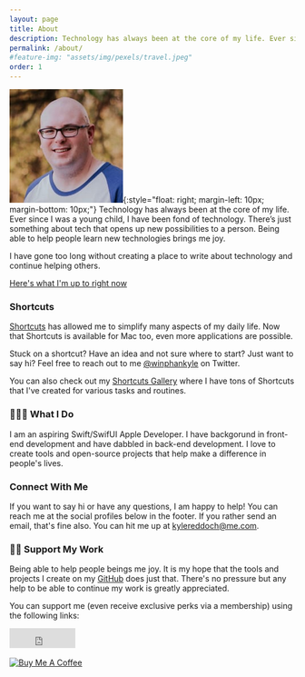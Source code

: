 ```yaml
---
layout: page
title: About
description: Technology has always been at the core of my life. Ever since I was a young child, I have been fond of technology. There’s just something about tech that opens up new possibilities to a person. Being able to help people learn new technologies brings me joy.
permalink: /about/
#feature-img: "assets/img/pexels/travel.jpeg"
order: 1
---
```


![Kyle Reddoch](/assets/img/kyle-profile-pic.jpg){:style="float: right; margin-left: 10px; margin-bottom: 10px;"}
Technology has always been at the core of my life. Ever since I was a young child, I have been fond of technology. There’s just something about tech that opens up new possibilities to a person. Being able to help people learn new technologies brings me joy.

I have gone too long without creating a place to write about technology and continue helping others.

[Here's what I'm up to right now](/now/)

### Shortcuts

[Shortcuts](https://apps.apple.com/us/app/shortcuts/id915249334?mt=8&ign-mpt=uo%3D4) has allowed me to simplify many aspects of my daily life. Now that Shortcuts is available for Mac too, even more applications are possible.

Stuck on a shortcut? Have an idea and not sure where to start? Just want to say hi? Feel free to reach out to me [@winphankyle](https://www.twitter.com/winphankyle) on Twitter.

You can also check out my [Shortcuts Gallery](/shortcuts-gallery/) where I have tons of Shortcuts that I've created for various tasks and routines.

### 🧑🏻‍💻 What I Do

I am an aspiring Swift/SwifUI Apple Developer. I have backgorund in front-end development and have dabbled in back-end development. I love to create tools and open-source projects that help make a difference in people's lives.

<a name="connect-with-me"></a>

### Connect With Me

If you want to say hi or have any questions, I am happy to help! You can reach me at the social profiles below in the footer. If you rather send an email, that's fine also. You can hit me up at [kylereddoch@me.com](kylereddoch@me.com).

<a name="support-my-work"></a>

### 🙏🏼 Support My Work

Being able to help people beings me joy. It is my hope that the tools and projects I create on my [GitHub](https://github.com/kylereddoch) does just that. There's no pressure but any help to be able to continue my work is greatly appreciated.

You can support me (even receive exclusive perks via a membership) using the following links:

<iframe src="https://github.com/sponsors/kylereddoch/button" title="Sponsor kylereddoch" height="35" width="116" style="border: 0; padding: 0 !important;"></iframe>

<a href="https://www.buymeacoffee.com/kylereddoch" target="_blank"><img src="https://cdn.buymeacoffee.com/buttons/v2/default-yellow.png" alt="Buy Me A Coffee" style="height: 60px !important;width: 217px !important;" ></a>

<script type='text/javascript' src='https://storage.ko-fi.com/cdn/widget/Widget_2.js'></script><script type='text/javascript'>kofiwidget2.init('Support Me on Ko-fi', '#29abe0', 'S6S374TCV');kofiwidget2.draw();</script>
